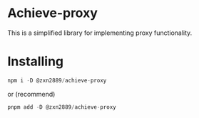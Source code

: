 # Achieve-proxy

This is a simplified library for implementing proxy functionality.

# Installing
```js
npm i -D @zxn2889/achieve-proxy
```

or (recommend)

```js
pnpm add -D @zxn2889/achieve-proxy
```